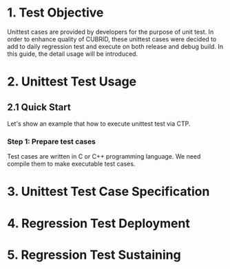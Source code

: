 # 1. Test Objective

Unittest cases are provided by developers for the purpose of unit test. In order to enhance quality of CUBRID, these unittest cases were decided to add to daily regression test and execute on both release and debug build. In this guide, the detail usage will be introduced.

# 2. Unittest Test Usage

## 2.1 Quick Start

Let's show an example that how to execute unittest test via CTP.

### Step 1: Prepare test cases

Test cases are written in C or C++ programming language. We need compile them to make executable test cases.


# 3. Unittest Test Case Specification

# 4. Regression Test Deployment

# 5. Regression Test Sustaining
